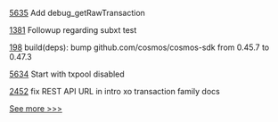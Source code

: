 
[5635](https://github.com/hyperledger/besu/pull/5635) Add debug_getRawTransaction

[1381](https://github.com/hyperledger/solang/pull/1381) Followup regarding subxt test

[198](https://github.com/hyperledger-labs/yui-ibc-solidity/pull/198) build(deps): bump github.com/cosmos/cosmos-sdk from 0.45.7 to 0.47.3

[5634](https://github.com/hyperledger/besu/pull/5634) Start with txpool disabled

[2452](https://github.com/hyperledger/sawtooth-core/pull/2452) fix REST API URL in intro xo transaction family docs


[See more >>>](https://start-here.hyperledger.org/pull-requests)
